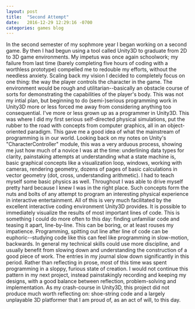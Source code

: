 ```yaml
---
layout: post
title:  "Second Attempt"
date:   2016-12-29 12:29:16 -0700
categories: games blog
---
```

 In the second semester of my sophmore year I began working on a second game. By then I had begun using a tool called Unity3D to graduate from 2D to 3D game environments. My impetus was
once again schoolwork; my failure from last time (barely completing five hours of coding with a worthless prototype) compelled me to redouble my efforts, without the needless anxiety. Scaling
back my vision I decided to completely focus on one thing: the way the player controls the character in the game. The environment would be rough and utilitarian--basically an obstacle course of
sorts for demonstrating the capabilities of the player's body. This was not my intial plan, but beginning to do (semi-)serious programming work in Unity3D more or less forced me away from
considering anything too consequential.
    I've more or less grown up as a programmer in Unity3D. This was where I did my first serious self-directed physical simulations, put the rubber to the road with concepts from computer
graphics, all in an object-oriented paradigm. This gave me a good idea of what the mainstream of programming is in our world. Looking back on my notes on Unity's "CharacterController" module, this
was a very arduous process, showing me just how much of a novice I was at the time: underlining data types for clarity, painstaking attempts at understanding what a state machine is, basic
graphical concepts like a visualization loop, windows, working with cameras, rendering geometry, dozens of pages of basic calculations in vector geometry (dot, cross, understanding arithmetic).
I had to teach myself some basic physics as well. Throughout I was able to drive myself pretty hard because I knew I was in the right place. Such concepts form the nuts and bolts of any attempt
to program an interesting physical experience in interactive entertainment.
    All of this is very much facilitated by the excellent interactive coding environment Unity3D provides. It is possible to immediately visualize the results of most important lines of code.
This is something I could do more often to this day: finding unfamiliar code and teasing it apart, line-by-line. This can be boring, or at least rouses my impatience. Programming, spitting out
line after line of code can be euphoric--studying code like this can feel like programming in slow-motion, backwards. In general my technical skills could use more discipline, and usually
benefit from slowing down and understanding the construction of a good piece of work.
    The entries in my journal slow down significantly in this period. Rather than reflecting in prose, most of this time was spent programming in a sloppy, furious state of creation. I would
not continue this pattern in my next project, instead painstakingly recording and keeping my designs, with a good balance between reflection, problem-solving and implementation. As my crash-course in Unity3D, this project did not produce much worth reflecting on: shoe-string code and a largely unplayable 3D platformer that I am proud of, as an act of will, to this day. 
